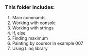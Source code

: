 ### This folder includes:

1. Main commands
2. Working with console
3. Working with strings
4. If, else
5. Finding maximum
6. Painting by coursor in example 007
7. Using Linq library